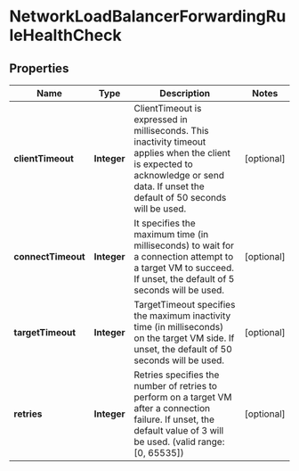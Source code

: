

# NetworkLoadBalancerForwardingRuleHealthCheck

## Properties

| Name | Type | Description | Notes |
| ------------ | ------------- | ------------- | ------------- |
| **clientTimeout** | **Integer** | ClientTimeout is expressed in milliseconds. This inactivity timeout applies when the client is expected to acknowledge or send data. If unset the default of 50 seconds will be used. |  [optional] |
| **connectTimeout** | **Integer** | It specifies the maximum time (in milliseconds) to wait for a connection attempt to a target VM to succeed. If unset, the default of 5 seconds will be used. |  [optional] |
| **targetTimeout** | **Integer** | TargetTimeout specifies the maximum inactivity time (in milliseconds) on the target VM side. If unset, the default of 50 seconds will be used. |  [optional] |
| **retries** | **Integer** | Retries specifies the number of retries to perform on a target VM after a connection failure. If unset, the default value of 3 will be used. (valid range: [0, 65535]) |  [optional] |


